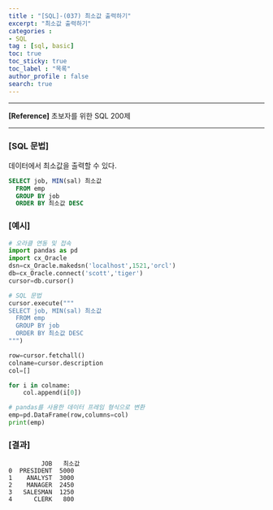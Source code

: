 ```yaml
---
title : "[SQL]-(037) 최소값 출력하기"
excerpt: "최소값 출력하기"
categories :
- SQL
tag : [sql, basic]
toc: true
toc_sticky: true
toc_label : "목록"
author_profile : false
search: true
---
```


---
**[Reference]** 초보자를 위한 SQL 200제

---
### [SQL 문법]
데이터에서 최소값을 출력할 수 있다.

```sql
SELECT job, MIN(sal) 최소값
  FROM emp
  GROUP BY job
  ORDER BY 최소값 DESC
```
### [예시]
```python
# 오라클 연동 및 접속
import pandas as pd
import cx_Oracle
dsn=cx_Oracle.makedsn('localhost',1521,'orcl')
db=cx_Oracle.connect('scott','tiger')
cursor=db.cursor()

# SQL 문법
cursor.execute("""
SELECT job, MIN(sal) 최소값
  FROM emp
  GROUP BY job
  ORDER BY 최소값 DESC
""")

row=cursor.fetchall()
colname=cursor.description
col=[]

for i in colname:
    col.append(i[0])

# pandas를 사용한 데이터 프레임 형식으로 변환
emp=pd.DataFrame(row,columns=col)
print(emp)
```
### [결과]
             JOB   최소값
    0  PRESIDENT  5000
    1    ANALYST  3000
    2    MANAGER  2450
    3   SALESMAN  1250
    4      CLERK   800
    

